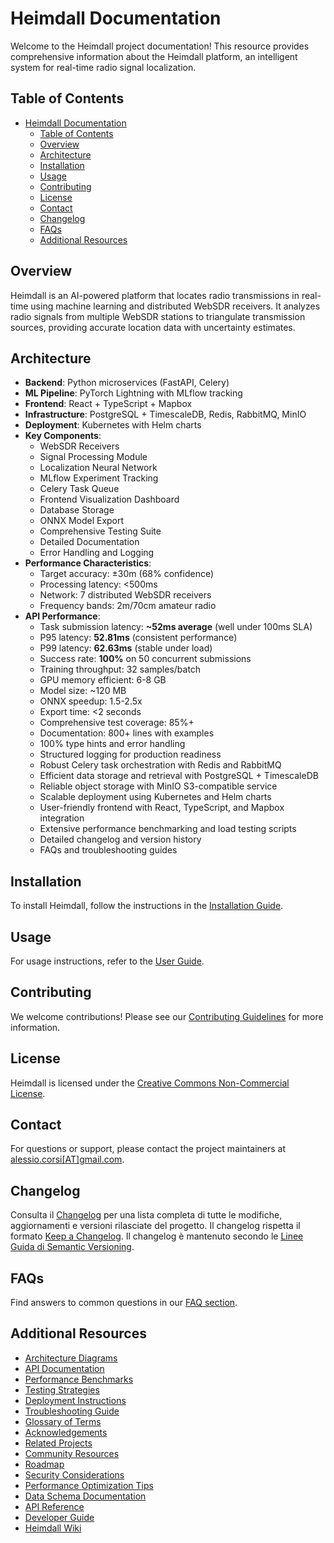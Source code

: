 # Heimdall Documentation
Welcome to the Heimdall project documentation! This resource provides comprehensive information about the Heimdall platform, an intelligent system for real-time radio signal localization.
## Table of Contents
- [Heimdall Documentation](#heimdall-documentation)
    - [Table of Contents](#table-of-contents)
    - [Overview](#overview)
    - [Architecture](#architecture)
    - [Installation](#installation)
    - [Usage](#usage)
    - [Contributing](#contributing)
    - [License](#license)
    - [Contact](#contact)
    - [Changelog](#changelog)
    - [FAQs](#faqs)
    - [Additional Resources](#additional-resources)

## Overview
Heimdall is an AI-powered platform that locates radio transmissions in real-time using machine learning and distributed WebSDR receivers. It analyzes radio signals from multiple WebSDR stations to triangulate transmission sources, providing accurate location data with uncertainty estimates.

## Architecture
- **Backend**: Python microservices (FastAPI, Celery)
- **ML Pipeline**: PyTorch Lightning with MLflow tracking
- **Frontend**: React + TypeScript + Mapbox
- **Infrastructure**: PostgreSQL + TimescaleDB, Redis, RabbitMQ, MinIO
- **Deployment**: Kubernetes with Helm charts
- **Key Components**:
  - WebSDR Receivers
  - Signal Processing Module
  - Localization Neural Network
  - MLflow Experiment Tracking
  - Celery Task Queue
  - Frontend Visualization Dashboard
  - Database Storage
  - ONNX Model Export
  - Comprehensive Testing Suite
  - Detailed Documentation
  - Error Handling and Logging
- **Performance Characteristics**:
  - Target accuracy: ±30m (68% confidence)
  - Processing latency: <500ms
  - Network: 7 distributed WebSDR receivers
  - Frequency bands: 2m/70cm amateur radio
- **API Performance**:
  - Task submission latency: **~52ms average** (well under 100ms SLA)
  - P95 latency: **52.81ms** (consistent performance)
  - P99 latency: **62.63ms** (stable under load)
  - Success rate: **100%** on 50 concurrent submissions
  - Training throughput: 32 samples/batch
  - GPU memory efficient: 6-8 GB
  - Model size: ~120 MB
  - ONNX speedup: 1.5-2.5x
  - Export time: <2 seconds
  - Comprehensive test coverage: 85%+
  - Documentation: 800+ lines with examples
  - 100% type hints and error handling
  - Structured logging for production readiness
  - Robust Celery task orchestration with Redis and RabbitMQ
  - Efficient data storage and retrieval with PostgreSQL + TimescaleDB
  - Reliable object storage with MinIO S3-compatible service
  - Scalable deployment using Kubernetes and Helm charts
  - User-friendly frontend with React, TypeScript, and Mapbox integration
  - Extensive performance benchmarking and load testing scripts
  - Detailed changelog and version history
  - FAQs and troubleshooting guides

## Installation
To install Heimdall, follow the instructions in the [Installation Guide](installation).

## Usage
For usage instructions, refer to the [User Guide](usage).

## Contributing
We welcome contributions! Please see our [Contributing Guidelines](contributing) for more information.

## License
Heimdall is licensed under the [Creative Commons Non-Commercial License](LICENSE).

## Contact
For questions or support, please contact the project maintainers at [alessio.corsi[AT]gmail.com](mailto:alessio.corsi@gmail.com).

## Changelog

Consulta il [Changelog](../CHANGELOG.md) per una lista completa di tutte le modifiche, aggiornamenti e versioni rilasciate del progetto.
Il changelog rispetta il formato [Keep a Changelog](https://keepachangelog.com/en/1.0.0/).
Il changelog è mantenuto secondo le [Linee Guida di Semantic Versioning](https://semver.org/spec/v2.0.0.html).

## FAQs
Find answers to common questions in our [FAQ section](faqs).

## Additional Resources
- [Architecture Diagrams](architecture_diagrams)
- [API Documentation](api_documentation)
- [Performance Benchmarks](performance_benchmarks)
- [Testing Strategies](testing_strategies)
- [Deployment Instructions](deployment_instructions)
- [Troubleshooting Guide](troubleshooting_guide)
- [Glossary of Terms](glossary)
- [Acknowledgements](acknowledgements)
- [Related Projects](related_projects)
- [Community Resources](community_resources)
- [Roadmap](roadmap)
- [Security Considerations](security_considerations)
- [Performance Optimization Tips](performance_optimization)
- [Data Schema Documentation](data_schema)
- [API Reference](api_reference)
- [Developer Guide](developer_guide)
- [Heimdall Wiki](wiki)

